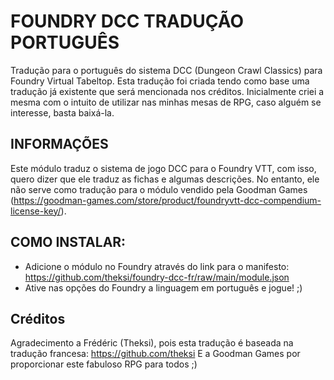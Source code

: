 # FOUNDRY DCC TRADUÇÃO PORTUGUÊS

Tradução para o português do sistema DCC (Dungeon Crawl Classics) para Foundry Virtual Tabeltop.
Esta tradução foi criada tendo como base uma tradução já existente que será mencionada nos créditos. Inicialmente criei a mesma com o intuito de utilizar nas minhas mesas de RPG, caso alguém se interesse, basta baixá-la.

## INFORMAÇÕES

Este módulo traduz o sistema de jogo DCC para o Foundry VTT, com isso, quero dizer que ele traduz as fichas e algumas descrições. No entanto, ele não serve como tradução para o módulo vendido pela Goodman Games (https://goodman-games.com/store/product/foundryvtt-dcc-compendium-license-key/).

## COMO INSTALAR:

- Adicione o módulo no Foundry através do link para o manifesto: https://github.com/theksi/foundry-dcc-fr/raw/main/module.json
- Ative nas opções do Foundry a linguagem em português e jogue! ;)

## Créditos
Agradecimento a Frédéric (Theksi), pois esta tradução é baseada na tradução francesa: https://github.com/theksi
E a Goodman Games por proporcionar este fabuloso RPG para todos ;)
